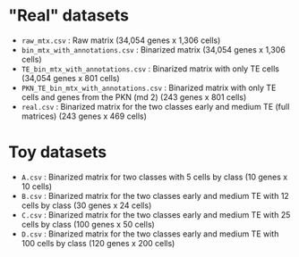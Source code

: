 # "Real" datasets

- `raw_mtx.csv` : Raw matrix (34,054 genes x 1,306 cells)
- `bin_mtx_with_annotations.csv` : Binarized matrix (34,054 genes x 1,306 cells)
- `TE_bin_mtx_with_annotations.csv` : Binarized matrix with only TE cells (34,054 genes x 801 cells)
- `PKN_TE_bin_mtx_with_annotations.csv` : Binarized matrix with only TE cells and genes from the PKN (md 2) (243 genes x 801 cells)
- `real.csv` : Binarized matrix for the two classes early and medium TE (full matrices)  (243 genes x 469 cells)


# Toy datasets

- `A.csv` : Binarized matrix for two classes with 5 cells by class  (10 genes x 10 cells)
- `B.csv` : Binarized matrix for the two classes early and medium TE with 12 cells by class  (30 genes x 24 cells)
- `C.csv` : Binarized matrix for the two classes early and medium TE with 25 cells by class  (100 genes x 50 cells)
- `D.csv` : Binarized matrix for the two classes early and medium TE with 100 cells by class  (120 genes x 200 cells)